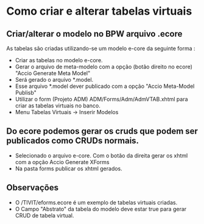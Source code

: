 # Como criar e alterar tabelas virtuais

## Criar/alterar o modelo no BPW arquivo .ecore

As tabelas são criadas utilizando-se um modelo e-core da seguinte forma :

- Criar as tabelas no modelo e-core.
- Gerar o arquivo de meta-modelo com a opção (botão direito no ecore) "Accio Generate Meta Model"
- Será gerado o arquivo *.model.
- Esse arquivo *.model dever publicado com a opção "Accio Meta-Model Publisb" 
- Utilizar o form (Projeto ADM) ADM/Forms/Adm/AdmVTAB.xhtml para criar as tabelas virtuais no banco.
- Menu Tabelas Virtuais -> Inserir Modelos

## Do ecore podemos gerar os cruds que podem ser publicados como CRUDs normais.
- Selecionado o arquivo e-core. Com o botão da direita gerar os xhtml com a opção Accio Generate XForms
- Na pasta forms publicar os xhtml gerados.


## Observações
- O /TIVIT/eforms.ecore é um exemplo de tabelas virtuais criadas. 
- O Campo "Abstrato" da tabela do modelo deve estar true para gerar CRUD de tabela virtual.


